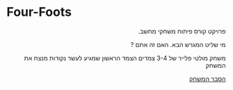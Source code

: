 # Four-Foots
<div lang="he" dir="rtl">
  פרויקט קורס פיתוח משחקי מחשב.
  
מי שליט המגרש הבא. האם זה אתם ?
  
  משחק מולטי פלייר של 3-4 צמדים
  הצמד הראשון שמגיע לעשר נקודות מנצח את המשחק
  
[הסבר המשחק](https://github.com/ArielGameDev/Four-Foots/blob/main/Four%20Foots.pdf)


</div>
  
  
